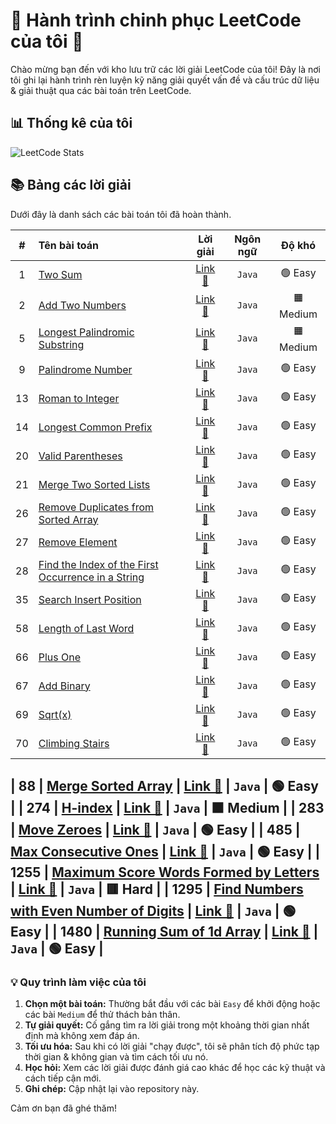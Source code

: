# 🚀 Hành trình chinh phục LeetCode của tôi 🚀

Chào mừng bạn đến với kho lưu trữ các lời giải LeetCode của tôi! Đây là nơi tôi ghi lại hành trình rèn luyện kỹ năng giải quyết vấn đề và cấu trúc dữ liệu & giải thuật qua các bài toán trên LeetCode.

## 📊 Thống kê của tôi

![LeetCode Stats](https://leetcard.jacoblin.cool/Domiverse?theme=dark&font=Piazzolla&ext=heatmap)


## 📚 Bảng các lời giải

Dưới đây là danh sách các bài toán tôi đã hoàn thành.

| # | Tên bài toán | Lời giải | Ngôn ngữ | Độ khó |
|:---:|:--- |:---:|:---:|:---:|
| 1 | [Two Sum](https://leetcode.com/problems/two-sum/) | [Link 🔗](https://github.com/domiverse/leetcode-solutions/blob/main/1.two-sum.java) | `Java` | 🟢 Easy |
| 2 | [Add Two Numbers](https://leetcode.com/problems/add-two-numbers/) | [Link 🔗](https://github.com/domiverse/leetcode-solutions/blob/main/2.add-two-numbers.java) | `Java` | 🟧 Medium |
| 5 | [Longest Palindromic Substring](https://leetcode.com/problems/longest-palindromic-substring/) | [Link 🔗](https://github.com/domiverse/leetcode-solutions/blob/main/5.longest-palindromic-substring.java) | `Java` | 🟧 Medium |
| 9 | [Palindrome Number](https://leetcode.com/problems/palindrome-number/) | [Link 🔗](https://github.com/domiverse/leetcode-solutions/blob/main/9.palindrome-number.java) | `Java` | 🟢 Easy |
| 13 | [Roman to Integer](https://leetcode.com/problems/roman-to-integer/) | [Link 🔗](https://github.com/domiverse/leetcode-solutions/blob/main/13.roman-to-integer.java) | `Java` | 🟢 Easy |
| 14 | [Longest Common Prefix  ](https://leetcode.com/problems/longest-common-prefix/) | [Link 🔗](https://github.com/domiverse/leetcode-solutions/blob/main/14.longest-common-prefix.java) | `Java` | 🟢 Easy |
| 20 | [Valid Parentheses](https://leetcode.com/problems/valid-parentheses/) | [Link 🔗](https://github.com/domiverse/leetcode-solutions/blob/main/20.valid-parenthesesy.java) | `Java` | 🟢 Easy |
| 21 | [Merge Two Sorted Lists](https://leetcode.com/problems/merge-two-sorted-lists/) | [Link 🔗](https://github.com/domiverse/leetcode-solutions/blob/main/21.merge-two-sorted-lists.java) | `Java` | 🟢 Easy |
| 26 | [Remove Duplicates from Sorted Array](https://leetcode.com/problems/remove-duplicates-from-sorted-array/) | [Link 🔗](https://github.com/domiverse/leetcode-solutions/blob/main/26.remove-duplicates-from-sorted-array.java) | `Java` | 🟢 Easy |
| 27 | [Remove Element](https://leetcode.com/problems/remove-element/) | [Link 🔗](https://github.com/domiverse/leetcode-solutions/blob/main/27.remove-element.java) | `Java` | 🟢 Easy |
| 28 | [Find the Index of the First Occurrence in a String](https://leetcode.com/problems/find-the-index-of-the-first-occurrence-in-a-string/) | [Link 🔗](https://github.com/domiverse/leetcode-solutions/blob/main/28.find-the-index-of-the-first-occurrence-in-a-string.java) | `Java` | 🟢 Easy |
| 35 | [Search Insert Position](https://leetcode.com/problems/search-insert-position/) | [Link 🔗](https://github.com/domiverse/leetcode-solutions/blob/main/35.search-insert-position.java) | `Java` | 🟢 Easy |
| 58 | [Length of Last Word](https://leetcode.com/problems/length-of-last-word/) | [Link 🔗](https://github.com/domiverse/leetcode-solutions/blob/main/58.length-of-last-word.java) | `Java` | 🟢 Easy |
| 66 | [Plus One](https://leetcode.com/problems/plus-one/) | [Link 🔗](https://github.com/domiverse/leetcode-solutions/blob/main/66.plus-one.java) | `Java` | 🟢 Easy |
| 67 | [Add Binary](https://leetcode.com/problems/add-binary/) | [Link 🔗](https://github.com/domiverse/leetcode-solutions/blob/main/67.add-binary.java) | `Java` | 🟢 Easy |
| 69 | [Sqrt(x)](https://leetcode.com/problems/sqrt-x/) | [Link 🔗](https://github.com/domiverse/leetcode-solutions/blob/main/69.sqrt-x.java) | `Java` | 🟢 Easy |
| 70 | [Climbing Stairs](https://leetcode.com/problems/climbing-stairs/) | [Link 🔗](https://github.com/domiverse/leetcode-solutions/blob/main/70.climbing-stairs.java) | `Java` | 🟢 Easy |

| 88 | [Merge Sorted Array](https://leetcode.com/problems/merge-sorted-array/) | [Link 🔗](https://github.com/domiverse/leetcode-solutions/blob/main/88.merge-sorted-array.java) | `Java` | 🟢 Easy |
| 274 | [H-index](https://leetcode.com/problems/h-index/) | [Link 🔗](https://github.com/domiverse/leetcode-solutions/blob/main/274.h-index.java) | `Java` | 🟧 Medium |
| 283 | [Move Zeroes](https://leetcode.com/problems/move-zeroe/) | [Link 🔗](https://github.com/domiverse/leetcode-solutions/blob/main/283.move-zeroes.java) | `Java` | 🟢 Easy |
| 485 | [Max Consecutive Ones](https://leetcode.com/problems/max-consecutive-ones/) | [Link 🔗](https://github.com/domiverse/leetcode-solutions/blob/main/485.max-consecutive-ones.java) | `Java` | 🟢 Easy |
| 1255 | [Maximum Score Words Formed by Letters](https://leetcode.com/problems/maximum-score-words-formed-by-letters/) | [Link 🔗](https://github.com/domiverse/leetcode-solutions/blob/main/1255.maximum-score-words-formed-by-letters.java) | `Java` | 🟥 Hard |
| 1295 | [Find Numbers with Even Number of Digits](https://leetcode.com/problems/find-numbers-with-even-number-of-digits/) | [Link 🔗](https://github.com/domiverse/leetcode-solutions/blob/main/1295.find-numbers-with-even-number-of-digits.java) | `Java` | 🟢 Easy |
| 1480 | [Running Sum of 1d Array](https://leetcode.com/problems/running-sum-of-1d-array/) | [Link 🔗](https://github.com/domiverse/leetcode-solutions/blob/main/1480.running-sum-of-1d-array.java) | `Java` | 🟢 Easy |
---

### 💡 Quy trình làm việc của tôi 

1.  **Chọn một bài toán:** Thường bắt đầu với các bài `Easy` để khởi động hoặc các bài `Medium` để thử thách bản thân.
2.  **Tự giải quyết:** Cố gắng tìm ra lời giải trong một khoảng thời gian nhất định mà không xem đáp án.
3.  **Tối ưu hóa:** Sau khi có lời giải "chạy được", tôi sẽ phân tích độ phức tạp thời gian & không gian và tìm cách tối ưu nó.
4.  **Học hỏi:** Xem các lời giải được đánh giá cao khác để học các kỹ thuật và cách tiếp cận mới.
5.  **Ghi chép:** Cập nhật lại vào repository này.

Cảm ơn bạn đã ghé thăm!
